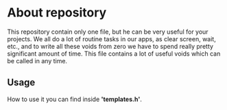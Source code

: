 # About repository

This repository contain only one file, but he can be very useful for your projects. We all do a lot of routine tasks in our apps, as clear screen, wait, etc., and to write all these voids from zero we have to spend really pretty significant amount of time. This file contains a lot of useful voids which can be called in any time.

## Usage

How to use it you can find inside **'templates.h'**.
